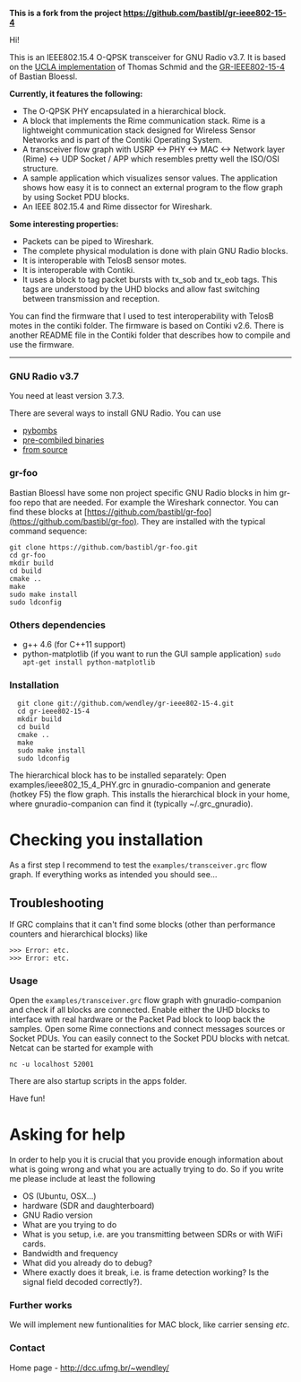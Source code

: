 **This is a fork from the project https://github.com/bastibl/gr-ieee802-15-4**

Hi!

This is an IEEE802.15.4 O-QPSK transceiver for GNU Radio v3.7. It is based on the [UCLA implementation](https://cgran.org/wiki/UCLAZigBee) of Thomas Schmid and the [GR-IEEE802-15-4](https://github.com/bastibl/gr-ieee802-15-4) of Bastian Bloessl.

**Currently, it features the following:**

- The O-QPSK PHY encapsulated in a hierarchical block.
- A block that implements the Rime communication stack. Rime is a lightweight communication stack designed for Wireless Sensor Networks and is part of the Contiki Operating System.
- A transceiver flow graph with USRP <-> PHY <-> MAC <-> Network layer (Rime) <-> UDP Socket / APP which resembles pretty well the ISO/OSI structure.
- A sample application which visualizes sensor values. The application shows how easy it is to connect an external program to the flow graph by using Socket PDU blocks.
- An IEEE 802.15.4 and Rime dissector for Wireshark.

**Some interesting properties:**
- Packets can be piped to Wireshark.
- The complete physical modulation is done with plain GNU Radio blocks.
- It is interoperable with TelosB sensor motes.
- It is interoperable with Contiki.
- It uses a block to tag packet bursts with tx_sob and tx_eob tags. This tags are understood by the UHD blocks and allow fast switching between transmission and reception.

You can find the firmware that I used to test interoperability with TelosB motes in the contiki folder. The firmware is based on Contiki v2.6. There is another README file in the Contiki folder that describes how to compile and use the firmware.

---

### GNU Radio v3.7

You need at least version 3.7.3.

There are several ways to install GNU Radio. You can use

- [pybombs](http://gnuradio.org/redmine/projects/pybombs/wiki)
- [pre-combiled binaries](http://gnuradio.org/redmine/projects/gnuradio/wiki/BinaryPackages)
- [from source](http://gnuradio.org/redmine/projects/gnuradio/wiki/InstallingGRFromSource)


### gr-foo

Bastian Bloessl have some non project specific GNU Radio blocks in him gr-foo repo that are needed. For example the Wireshark connector. You can find these blocks at [https://github.com/bastibl/gr-foo](https://github.com/bastibl/gr-foo). They are installed with the typical command sequence:

    git clone https://github.com/bastibl/gr-foo.git
    cd gr-foo
    mkdir build
    cd build
    cmake ..
    make
    sudo make install
    sudo ldconfig



### Others dependencies

- g++ 4.6 (for C++11 support)
- python-matplotlib (if you want to run the GUI sample application)
  `sudo apt-get install python-matplotlib`


### Installation
```Shell
  git clone git://github.com/wendley/gr-ieee802-15-4.git
  cd gr-ieee802-15-4
  mkdir build
  cd build
  cmake ..
  make
  sudo make install
  sudo ldconfig
```

The  hierarchical block has to be installed separately:
Open examples/ieee802_15_4_PHY.grc in gnuradio-companion and generate (hotkey F5) the flow graph. This installs the hierarchical block in your home, where gnuradio-companion can find it (typically ~/.grc_gnuradio).


# Checking you installation

As a first step I recommend to test the `examples/transceiver.grc` flow graph. If everything works as intended you should see...

## Troubleshooting

If GRC complains that it can't find some blocks (other than performance counters and hierarchical blocks) like

    >>> Error: etc.
    >>> Error: etc.


### Usage

Open the `examples/transceiver.grc` flow graph with gnuradio-companion and check if all blocks are connected. Enable either the UHD blocks to interface with real hardware or the Packet Pad block to loop back the samples. Open some Rime connections and connect messages sources or Socket PDUs. You can easily connect to the Socket PDU blocks with netcat. Netcat can be started for example with

```nc -u localhost 52001```

There are also startup scripts in the apps folder.

Have fun!


# Asking for help

In order to help you it is crucial that you provide enough information about what is going wrong and what you are actually trying to do. So if you write me please include at least the following

- OS (Ubuntu, OSX...)
- hardware (SDR and daughterboard)
- GNU Radio version
- What are you trying to do
- What is you setup, i.e. are you transmitting between SDRs or with WiFi cards.
- Bandwidth and frequency
- What did you already do to debug?
- Where exactly does it break, i.e. is frame detection working? Is the signal field decoded correctly?).


### Further works

We will implement new funtionalities for MAC block, like carrier sensing _etc_.

### Contact

Home page - http://dcc.ufmg.br/~wendley/

